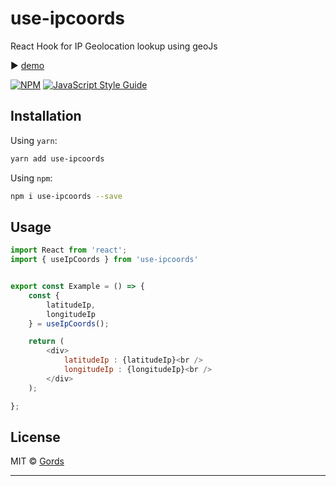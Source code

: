 # use-ipcoords

React Hook for IP Geolocation lookup using geoJs

▶︎ [demo](https://gords.github.io/use-ipcoords/)

[![NPM](https://img.shields.io/npm/v/use-ipcoords.svg)](https://www.npmjs.com/package/use-ipcoords) [![JavaScript Style Guide](https://img.shields.io/badge/code_style-standard-brightgreen.svg)](https://standardjs.com)

## Installation

Using `yarn`:

```bash
yarn add use-ipcoords
```

Using `npm`:

```bash
npm i use-ipcoords --save
```

## Usage

```javascript
import React from 'react';
import { useIpCoords } from 'use-ipcoords'


export const Example = () => {
    const {
        latitudeIp,
        longitudeIp
    } = useIpCoords();

    return (
        <div>
            latitudeIp : {latitudeIp}<br />
            longitudeIp : {longitudeIp}<br />
        </div>
    );

};
```

## License

MIT © [Gords](https://github.com/Gords)

---
